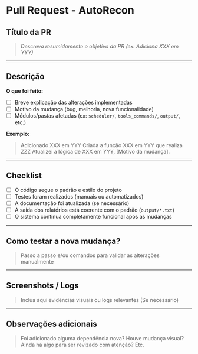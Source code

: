 # Pull Request - AutoRecon

## Título da PR
> _Descreva resumidamente o objetivo da PR (ex: Adiciona XXX em YYY)_

---

## Descrição

**O que foi feito:**
- [ ] Breve explicação das alterações implementadas
- [ ] Motivo da mudança (bug, melhoria, nova funcionalidade)
- [ ] Módulos/pastas afetadas (ex: `scheduler/`, `tools_commands/`, `output/`, etc.)

**Exemplo:**  
> Adicionado XXX em YYY
> Criada a função XXX em YYY que realiza ZZZ
> Atualizei a lógica de XXX em YYY, [Motivo da mudança].

---

## Checklist

- [ ] O código segue o padrão e estilo do projeto
- [ ] Testes foram realizados (manuais ou automatizados)
- [ ] A documentação foi atualizada (se necessário)
- [ ] A saída dos relatórios está coerente com o padrão (`output/*.txt`)
- [ ] O sistema continua completamente funcional após as mudanças

---

## Como testar a nova mudança?

> Passo a passo e/ou comandos para validar as alterações manualmente

---

## Screenshots / Logs

> Inclua aqui evidências visuais ou logs relevantes (Se necessário)

---

## Observações adicionais

> Foi adicionado alguma dependência nova? Houve mudança visual? Ainda há algo para ser revizado com atenção? Etc.
